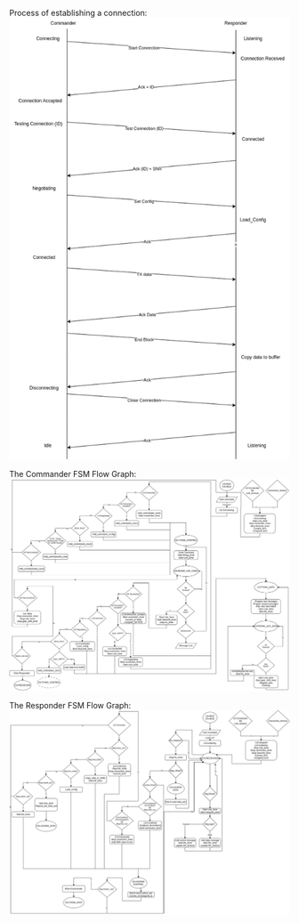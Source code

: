 Process of establishing a connection:
![image info](./arq_connection.png)

The Commander FSM Flow Graph:
![image info](./arq_com.png)

The Responder FSM Flow Graph:
![image info](./arq_res.png)





